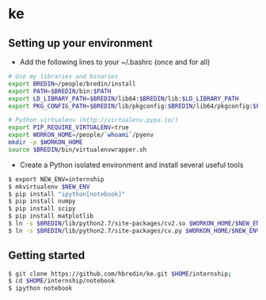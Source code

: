 # ke

## Setting up your environment

* Add the following lines to your ~/.bashrc (once and for all)

```bash
# Use my libraries and binaries
export BREDIN=/people/bredin/install
export PATH=$BREDIN/bin:$PATH
export LD_LIBRARY_PATH=$BREDIN/lib64:$BREDIN/lib:$LD_LIBRARY_PATH
export PKG_CONFIG_PATH=$BREDIN/lib/pkgconfig:$BREDIN/lib64/pkgconfig:$PKG_CONFIG_PATH

# Python virtualenv (http://virtualenv.pypa.io/)
export PIP_REQUIRE_VIRTUALENV=true
export WORKON_HOME=/people/`whoami`/pyenv
mkdir -p $WORKON_HOME
source $BREDIN/bin/virtualenvwrapper.sh
```

* Create a Python isolated environment and install several useful tools

```bash
$ export NEW_ENV=internship
$ mkvirtualenv $NEW_ENV
$ pip install "ipython[notebook]"
$ pip install numpy
$ pip install scipy
$ pip install matplotlib
$ ln -s $BREDIN/lib/python2.7/site-packages/cv2.so $WORKON_HOME/$NEW_ENV/lib/python2.7/site-packages/cv2.so
$ ln -s $BREDIN/lib/python2.7/site-packages/cv.py $WORKON_HOME/$NEW_ENV/lib/python2.7/site-packages/cv.py
```

## Getting started 

```bash
$ git clone https://github.com/hbredin/ke.git $HOME/internship; 
$ cd $HOME/internship/notebook
$ ipython notebook
```
